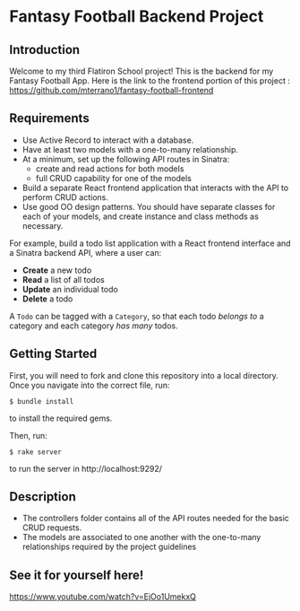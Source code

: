 # Fantasy Football Backend Project

## Introduction

Welcome to my third Flatiron School project! This is the backend for my Fantasy Football App. Here is the link to the frontend portion of this project : https://github.com/mterrano1/fantasy-football-frontend


## Requirements

- Use Active Record to interact with a database.
- Have at least two models with a one-to-many relationship.
- At a minimum, set up the following API routes in Sinatra:
  - create and read actions for both models
  - full CRUD capability for one of the models
- Build a separate React frontend application that interacts with the API to
  perform CRUD actions.
- Use good OO design patterns. You should have separate classes for each of your
  models, and create instance and class methods as necessary.

For example, build a todo list application with a React frontend interface and a
Sinatra backend API, where a user can:

- **Create** a new todo
- **Read** a list of all todos
- **Update** an individual todo
- **Delete** a todo

A `Todo` can be tagged with a `Category`, so that each todo _belongs to_ a
category and each category _has many_ todos.

## Getting Started

First, you will need to fork and clone this repository into a local directory. Once you navigate into the correct file, run:

```console
$ bundle install
```
to install the required gems.

Then, run:

```console
$ rake server
```

to run the server in http://localhost:9292/


## Description

- The controllers folder contains all of the API routes needed for the basic CRUD requests.
- The models are associated to one another with the one-to-many relationships required by the project guidelines 


## See it for yourself here!

https://www.youtube.com/watch?v=EjOo1UmekxQ